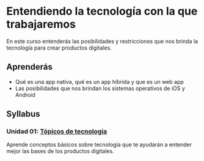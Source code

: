 # Entendiendo la tecnología con la que trabajaremos

En este curso entenderás las posibilidades y restricciones que nos brinda
la tecnología para crear productos digitales.

## Aprenderás

- Qué es una app nativa, qué es un app híbrida y que es un web app
- Las posibilidades que nos brindan los sistemas operativos de iOS y Android

## Syllabus

### Unidad 01: [Tópicos de tecnología](00-technology)

Aprende conceptos básicos sobre tecnología que te ayudarán a entender mejor
las bases de los productos digitales.
